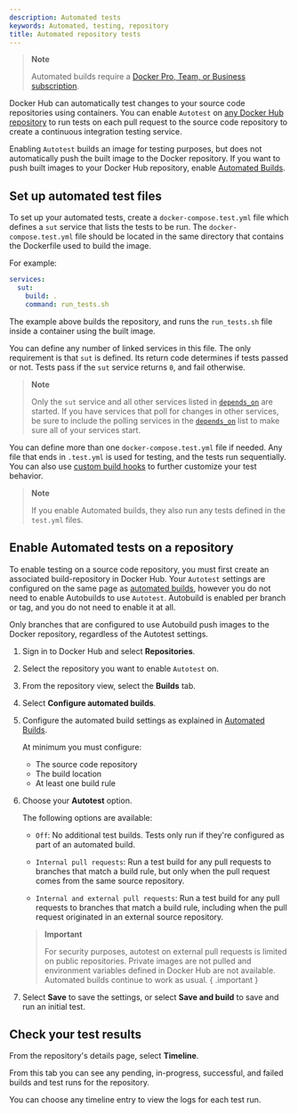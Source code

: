 ```yaml
---
description: Automated tests
keywords: Automated, testing, repository
title: Automated repository tests
---
```


> **Note**
>
> Automated builds require a
> [Docker Pro, Team, or Business subscription](../../subscription/index.md).

Docker Hub can automatically test changes to your source code repositories
using containers. You can enable `Autotest` on [any Docker Hub repository](../repos/index.md)
to run tests on each pull request to the source code repository to create a
continuous integration testing service.

Enabling `Autotest` builds an image for testing purposes, but does not
automatically push the built image to the Docker repository. If you want to push
built images to your Docker Hub repository, enable [Automated Builds](index.md).

## Set up automated test files

To set up your automated tests, create a `docker-compose.test.yml` file which
defines a `sut` service that lists the tests to be run.
The `docker-compose.test.yml` file should be located in the same directory that
contains the Dockerfile used to build the image.

For example:

```yaml
services:
  sut:
    build: .
    command: run_tests.sh
```

The example above builds the repository, and runs the `run_tests.sh` file inside
a container using the built image.

You can define any number of linked services in this file. The only requirement
is that `sut` is defined. Its return code determines if tests passed or not.
Tests pass if the `sut` service returns `0`, and fail otherwise.

> **Note**
> 
> Only the `sut` service and all other services listed in
> [`depends_on`](../../compose/compose-file/05-services.md#depends_on) are
> started. If you have services that poll for changes in other services, be sure
> to include the polling services in the [`depends_on`](../../compose/compose-file/05-services.md#depends_on)
> list to make sure all of your services start.

You can define more than one `docker-compose.test.yml` file if needed. Any file
that ends in `.test.yml` is used for testing, and the tests run sequentially.
You can also use [custom build hooks](advanced.md#override-build-test-or-push-commands)
to further customize your test behavior.

> **Note**
>
> If you enable Automated builds, they also run any tests defined
in the `test.yml` files.

## Enable Automated tests on a repository

To enable testing on a source code repository, you must first create an
associated build-repository in Docker Hub. Your `Autotest` settings are
configured on the same page as [automated builds](index.md), however
you do not need to enable Autobuilds to use `Autotest`. Autobuild is enabled per
branch or tag, and you do not need to enable it at all.

Only branches that are configured to use Autobuild push images to the
Docker repository, regardless of the Autotest settings.

1. Sign in to Docker Hub and select **Repositories**.

2. Select the repository you want to enable `Autotest` on.

3. From the repository view, select the **Builds** tab.

4. Select **Configure automated builds**.

5. Configure the automated build settings as explained in [Automated Builds](index.md).

    At minimum you must configure:

    * The source code repository
    * The build location
    * At least one build rule

6. Choose your **Autotest** option.

    The following options are available:

    * `Off`: No additional test builds. Tests only run if they're configured
    as part of an automated build.

    * `Internal pull requests`: Run a test build for any pull requests
    to branches that match a build rule, but only when the pull request comes
    from the same source repository.

    * `Internal and external pull requests`: Run a test build for any
    pull requests to branches that match a build rule, including when the
    pull request originated in an external source repository.

    > **Important**
    >
    >For security purposes, autotest on external pull requests is
    limited on public repositories. Private images are not pulled and
    environment variables defined in Docker Hub are not
    available. Automated builds continue to work as usual.
    { .important }

7. Select **Save** to save the settings, or select **Save and build** to save and
run an initial test.

## Check your test results

From the repository's details page, select **Timeline**.

From this tab you can see any pending, in-progress, successful, and failed
builds and test runs for the repository.

You can choose any timeline entry to view the logs for each test run.
